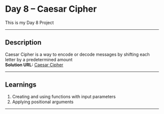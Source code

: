 # Day 8 – Caesar Cipher

This is my Day 8 Project

---

## Description

Caesar Cipher is a way to encode or decode messages
by shifting each letter by a predetermined amount  
**Solution URL:** [Caesar Cipher](main.py)

---

## Learnings

1. Creating and using functions with input parameters
2. Applying positional arguments

---
